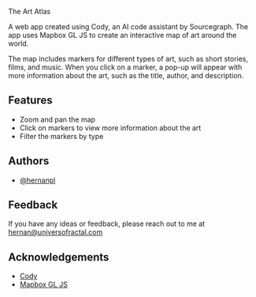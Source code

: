 

The Art Atlas

A web app created using Cody, an AI code assistant by Sourcegraph. The app uses Mapbox GL JS to create an interactive map of art around the world. 

The map includes markers for different types of art, such as short stories, films, and music. When you click on a marker, a pop-up will appear with more information about the art, such as the title, author, and description.

## Features

- Zoom and pan the map
- Click on markers to view more information about the art
- Filter the markers by type 

## Authors

- [@hernanpl](https://www.github.com/hernanpl)


## Feedback

If you have any ideas or feedback, please reach out to me at hernan@universofractal.com


## Acknowledgements

 - [Cody](https://docs.sourcegraph.com/cody)
 - [Mapbox GL JS](https://docs.mapbox.com/mapbox-gl-js/api/)

